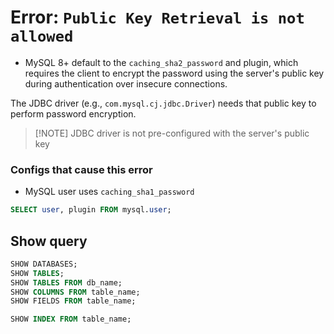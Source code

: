 
# Error: `Public Key Retrieval is not allowed`
- MySQL 8+ default to the `caching_sha2_password` and plugin, which requires the client to encrypt the password using the server's public key during authentication over insecure connections.

The JDBC driver (e.g., `com.mysql.cj.jdbc.Driver`) needs that public key to perform password encryption.

> [!NOTE] JDBC driver is not pre-configured with the server's public key

### Configs that cause this error
- MySQL user uses `caching_sha1_password`

```sql
SELECT user, plugin FROM mysql.user;
```

## Show query
```sql
SHOW DATABASES;
SHOW TABLES;
SHOW TABLES FROM db_name;
SHOW COLUMNS FROM table_name;
SHOW FIELDS FROM table_name;
```

```sql
SHOW INDEX FROM table_name;
```